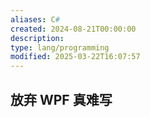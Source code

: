 ```yaml
---
aliases: C#
created: 2024-08-21T00:00:00
description: 
type: lang/programming
modified: 2025-03-22T16:07:57
---
```


## 放弃 WPF 真难写
